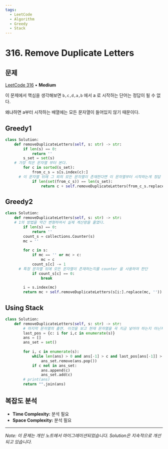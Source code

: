 ```yaml
---
tags:
  - LeetCode
  - Algorithm
  - Greedy
  - Stack
---
```


# 316. Remove Duplicate Letters

## 문제

[LeetCode 316](https://leetcode.com/problems/remove-duplicate-letters/) • **Medium**

이 문제에서 핵심을 생각해보면 `b,c,d,a,b` 에서 a 로 시작하는 단어는 정답이 될 수 없다.

왜냐하면 a부터 시작하는 배열에는 모든 문자열이 들어있지 않기 때문이다.

## Greedy1

```python
class Solution:
    def removeDuplicateLetters(self, s: str) -> str:
        if len(s) == 0:
            return ''
        s_set = set(s)
    # 가장 작은 문자열 부터 본다.
        for c in sorted(s_set):
            from_c_s = s[s.index(c):]
      # 이 문자열 뒤에 그 외의 모든 문자열이 존재한다면 이 문자열부터 시작하는게 정답
            if len(set(from_c_s)) == len(s_set):
                return c + self.removeDuplicateLetters(from_c_s.replace(c, ''))
```

## Greedy2

```python
class Solution:
    def removeDuplicateLetters(self, s: str) -> str:
    # 1의 방법을 약간 변형하여서 실제 계산량을 줄였다.
        if len(s) == 0:
            return ''
        count_s = collections.Counter(s)
        mc = ''
        
        for c in s:
            if mc == '' or mc > c:
                mc = c
            count_s[c] -= 1
      # 특정 문자열 뒤에 모든 문자열이 존재하는지를 counter 을 사용하여 판단
            if count_s[c] == 0:
                break
        
        i = s.index(mc) 
        return mc + self.removeDuplicateLetters(s[i:].replace(mc, ''))
```

## Using Stack

```python
class Solution:
    def removeDuplicateLetters(self, s: str) -> str:
        # 마지막 문자열의 출연. 이것을 보고 현재 문자열을 꼭 지금 넣어야 하는지 아닌지를 판단.
        last_pos = {c: i for i,c in enumerate(s)}
        ans = []
        ans_set = set()
        
        for i, c in enumerate(s):
            while len(ans) > 0 and ans[-1] > c and last_pos[ans[-1]] > i and c not in ans_set:
                ans_set.remove(ans.pop())
            if c not in ans_set: 
                ans.append(c)
                ans_set.add(c)
        # print(ans)
        return "".join(ans)
```

## 복잡도 분석

- **Time Complexity:** 분석 필요
- **Space Complexity:** 분석 필요

---

*Note: 이 문제는 개인 노트에서 마이그레이션되었습니다. Solution은 지속적으로 개선되고 있습니다.*
